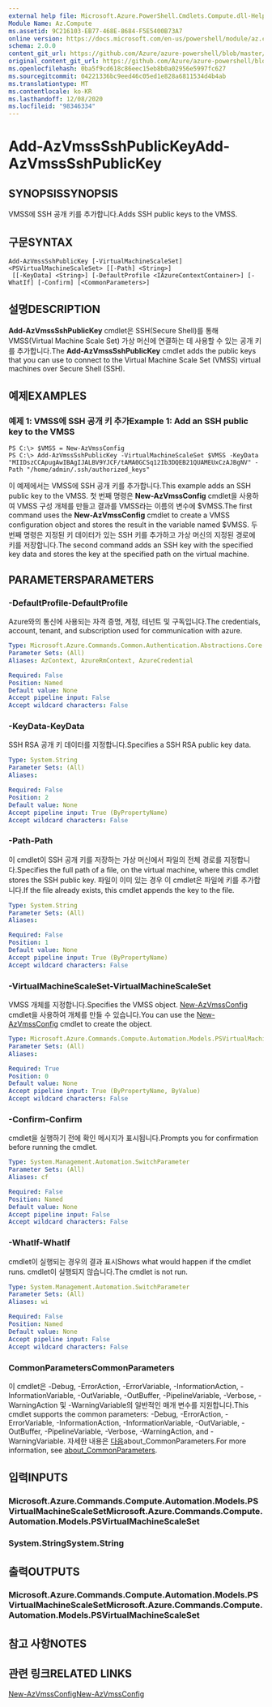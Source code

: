 ```yaml
---
external help file: Microsoft.Azure.PowerShell.Cmdlets.Compute.dll-Help.xml
Module Name: Az.Compute
ms.assetid: 9C216103-EB77-468E-8684-F5E5400B73A7
online version: https://docs.microsoft.com/en-us/powershell/module/az.compute/add-azvmsssshpublickey
schema: 2.0.0
content_git_url: https://github.com/Azure/azure-powershell/blob/master/src/Compute/Compute/help/Add-AzVmssSshPublicKey.md
original_content_git_url: https://github.com/Azure/azure-powershell/blob/master/src/Compute/Compute/help/Add-AzVmssSshPublicKey.md
ms.openlocfilehash: 0ba5f9cd618c86eec15eb8b0a02956e5997fc627
ms.sourcegitcommit: 04221336bc9eed46c05ed1e828a6811534d4b4ab
ms.translationtype: MT
ms.contentlocale: ko-KR
ms.lasthandoff: 12/08/2020
ms.locfileid: "98346334"
---
```

# <span data-ttu-id="814ab-101">Add-AzVmssSshPublicKey</span><span class="sxs-lookup"><span data-stu-id="814ab-101">Add-AzVmssSshPublicKey</span></span>

## <span data-ttu-id="814ab-102">SYNOPSIS</span><span class="sxs-lookup"><span data-stu-id="814ab-102">SYNOPSIS</span></span>
<span data-ttu-id="814ab-103">VMSS에 SSH 공개 키를 추가합니다.</span><span class="sxs-lookup"><span data-stu-id="814ab-103">Adds SSH public keys to the VMSS.</span></span>

## <span data-ttu-id="814ab-104">구문</span><span class="sxs-lookup"><span data-stu-id="814ab-104">SYNTAX</span></span>

```
Add-AzVmssSshPublicKey [-VirtualMachineScaleSet] <PSVirtualMachineScaleSet> [[-Path] <String>]
 [[-KeyData] <String>] [-DefaultProfile <IAzureContextContainer>] [-WhatIf] [-Confirm] [<CommonParameters>]
```

## <span data-ttu-id="814ab-105">설명</span><span class="sxs-lookup"><span data-stu-id="814ab-105">DESCRIPTION</span></span>
<span data-ttu-id="814ab-106">**Add-AzVmssSshPublicKey** cmdlet은 SSH(Secure Shell)를 통해 VMSS(Virtual Machine Scale Set) 가상 머신에 연결하는 데 사용할 수 있는 공개 키를 추가합니다.</span><span class="sxs-lookup"><span data-stu-id="814ab-106">The **Add-AzVmssSshPublicKey** cmdlet adds the public keys that you can use to connect to the Virtual Machine Scale Set (VMSS) virtual machines over Secure Shell (SSH).</span></span>

## <span data-ttu-id="814ab-107">예제</span><span class="sxs-lookup"><span data-stu-id="814ab-107">EXAMPLES</span></span>

### <span data-ttu-id="814ab-108">예제 1: VMSS에 SSH 공개 키 추가</span><span class="sxs-lookup"><span data-stu-id="814ab-108">Example 1: Add an SSH public key to the VMSS</span></span>
```
PS C:\> $VMSS = New-AzVmssConfig
PS C:\> Add-AzVmssSshPublicKey -VirtualMachineScaleSet $VMSS -KeyData "MIIDszCCApugAwIBAgIJALBV9YJCF/tAMA0GCSq12Ib3DQEB21QUAMEUxCzAJBgNV" -Path "/home/admin/.ssh/authorized_keys"
```

<span data-ttu-id="814ab-109">이 예제에서는 VMSS에 SSH 공개 키를 추가합니다.</span><span class="sxs-lookup"><span data-stu-id="814ab-109">This example adds an SSH public key to the VMSS.</span></span>
<span data-ttu-id="814ab-110">첫 번째 명령은 **New-AzVmssConfig** cmdlet을 사용하여 VMSS 구성 개체를 만들고 결과를 VMSS라는 이름의 변수에 $VMSS.</span><span class="sxs-lookup"><span data-stu-id="814ab-110">The first command uses the **New-AzVmssConfig** cmdlet to create a VMSS configuration object and stores the result in the variable named $VMSS.</span></span>
<span data-ttu-id="814ab-111">두 번째 명령은 지정된 키 데이터가 있는 SSH 키를 추가하고 가상 머신의 지정된 경로에 키를 저장합니다.</span><span class="sxs-lookup"><span data-stu-id="814ab-111">The second command adds an SSH key with the specified key data and stores the key at the specified path on the virtual machine.</span></span>

## <span data-ttu-id="814ab-112">PARAMETERS</span><span class="sxs-lookup"><span data-stu-id="814ab-112">PARAMETERS</span></span>

### <span data-ttu-id="814ab-113">-DefaultProfile</span><span class="sxs-lookup"><span data-stu-id="814ab-113">-DefaultProfile</span></span>
<span data-ttu-id="814ab-114">Azure와의 통신에 사용되는 자격 증명, 계정, 테넌트 및 구독입니다.</span><span class="sxs-lookup"><span data-stu-id="814ab-114">The credentials, account, tenant, and subscription used for communication with azure.</span></span>

```yaml
Type: Microsoft.Azure.Commands.Common.Authentication.Abstractions.Core.IAzureContextContainer
Parameter Sets: (All)
Aliases: AzContext, AzureRmContext, AzureCredential

Required: False
Position: Named
Default value: None
Accept pipeline input: False
Accept wildcard characters: False
```

### <span data-ttu-id="814ab-115">-KeyData</span><span class="sxs-lookup"><span data-stu-id="814ab-115">-KeyData</span></span>
<span data-ttu-id="814ab-116">SSH RSA 공개 키 데이터를 지정합니다.</span><span class="sxs-lookup"><span data-stu-id="814ab-116">Specifies a SSH RSA public key data.</span></span>

```yaml
Type: System.String
Parameter Sets: (All)
Aliases:

Required: False
Position: 2
Default value: None
Accept pipeline input: True (ByPropertyName)
Accept wildcard characters: False
```

### <span data-ttu-id="814ab-117">-Path</span><span class="sxs-lookup"><span data-stu-id="814ab-117">-Path</span></span>
<span data-ttu-id="814ab-118">이 cmdlet이 SSH 공개 키를 저장하는 가상 머신에서 파일의 전체 경로를 지정합니다.</span><span class="sxs-lookup"><span data-stu-id="814ab-118">Specifies the full path of a file, on the virtual machine, where this cmdlet stores the SSH public key.</span></span>
<span data-ttu-id="814ab-119">파일이 이미 있는 경우 이 cmdlet은 파일에 키를 추가합니다.</span><span class="sxs-lookup"><span data-stu-id="814ab-119">If the file already exists, this cmdlet appends the key to the file.</span></span>

```yaml
Type: System.String
Parameter Sets: (All)
Aliases:

Required: False
Position: 1
Default value: None
Accept pipeline input: True (ByPropertyName)
Accept wildcard characters: False
```

### <span data-ttu-id="814ab-120">-VirtualMachineScaleSet</span><span class="sxs-lookup"><span data-stu-id="814ab-120">-VirtualMachineScaleSet</span></span>
<span data-ttu-id="814ab-121">VMSS 개체를 지정합니다.</span><span class="sxs-lookup"><span data-stu-id="814ab-121">Specifies the VMSS object.</span></span>
<span data-ttu-id="814ab-122">[New-AzVmssConfig](./New-AzVmssConfig.md) cmdlet을 사용하여 개체를 만들 수 있습니다.</span><span class="sxs-lookup"><span data-stu-id="814ab-122">You can use the [New-AzVmssConfig](./New-AzVmssConfig.md) cmdlet to create the object.</span></span>

```yaml
Type: Microsoft.Azure.Commands.Compute.Automation.Models.PSVirtualMachineScaleSet
Parameter Sets: (All)
Aliases:

Required: True
Position: 0
Default value: None
Accept pipeline input: True (ByPropertyName, ByValue)
Accept wildcard characters: False
```

### <span data-ttu-id="814ab-123">-Confirm</span><span class="sxs-lookup"><span data-stu-id="814ab-123">-Confirm</span></span>
<span data-ttu-id="814ab-124">cmdlet을 실행하기 전에 확인 메시지가 표시됩니다.</span><span class="sxs-lookup"><span data-stu-id="814ab-124">Prompts you for confirmation before running the cmdlet.</span></span>

```yaml
Type: System.Management.Automation.SwitchParameter
Parameter Sets: (All)
Aliases: cf

Required: False
Position: Named
Default value: None
Accept pipeline input: False
Accept wildcard characters: False
```

### <span data-ttu-id="814ab-125">-WhatIf</span><span class="sxs-lookup"><span data-stu-id="814ab-125">-WhatIf</span></span>
<span data-ttu-id="814ab-126">cmdlet이 실행되는 경우의 결과 표시</span><span class="sxs-lookup"><span data-stu-id="814ab-126">Shows what would happen if the cmdlet runs.</span></span> <span data-ttu-id="814ab-127">cmdlet이 실행되지 않습니다.</span><span class="sxs-lookup"><span data-stu-id="814ab-127">The cmdlet is not run.</span></span>

```yaml
Type: System.Management.Automation.SwitchParameter
Parameter Sets: (All)
Aliases: wi

Required: False
Position: Named
Default value: None
Accept pipeline input: False
Accept wildcard characters: False
```

### <span data-ttu-id="814ab-128">CommonParameters</span><span class="sxs-lookup"><span data-stu-id="814ab-128">CommonParameters</span></span>
<span data-ttu-id="814ab-129">이 cmdlet은 -Debug, -ErrorAction, -ErrorVariable, -InformationAction, -InformationVariable, -OutVariable, -OutBuffer, -PipelineVariable, -Verbose, -WarningAction 및 -WarningVariable의 일반적인 매개 변수를 지원합니다.</span><span class="sxs-lookup"><span data-stu-id="814ab-129">This cmdlet supports the common parameters: -Debug, -ErrorAction, -ErrorVariable, -InformationAction, -InformationVariable, -OutVariable, -OutBuffer, -PipelineVariable, -Verbose, -WarningAction, and -WarningVariable.</span></span> <span data-ttu-id="814ab-130">자세한 내용은 [다음](http://go.microsoft.com/fwlink/?LinkID=113216)about_CommonParameters.</span><span class="sxs-lookup"><span data-stu-id="814ab-130">For more information, see [about_CommonParameters](http://go.microsoft.com/fwlink/?LinkID=113216).</span></span>

## <span data-ttu-id="814ab-131">입력</span><span class="sxs-lookup"><span data-stu-id="814ab-131">INPUTS</span></span>

### <span data-ttu-id="814ab-132">Microsoft.Azure.Commands.Compute.Automation.Models.PSVirtualMachineScaleSet</span><span class="sxs-lookup"><span data-stu-id="814ab-132">Microsoft.Azure.Commands.Compute.Automation.Models.PSVirtualMachineScaleSet</span></span>

### <span data-ttu-id="814ab-133">System.String</span><span class="sxs-lookup"><span data-stu-id="814ab-133">System.String</span></span>

## <span data-ttu-id="814ab-134">출력</span><span class="sxs-lookup"><span data-stu-id="814ab-134">OUTPUTS</span></span>

### <span data-ttu-id="814ab-135">Microsoft.Azure.Commands.Compute.Automation.Models.PSVirtualMachineScaleSet</span><span class="sxs-lookup"><span data-stu-id="814ab-135">Microsoft.Azure.Commands.Compute.Automation.Models.PSVirtualMachineScaleSet</span></span>

## <span data-ttu-id="814ab-136">참고 사항</span><span class="sxs-lookup"><span data-stu-id="814ab-136">NOTES</span></span>

## <span data-ttu-id="814ab-137">관련 링크</span><span class="sxs-lookup"><span data-stu-id="814ab-137">RELATED LINKS</span></span>

[<span data-ttu-id="814ab-138">New-AzVmssConfig</span><span class="sxs-lookup"><span data-stu-id="814ab-138">New-AzVmssConfig</span></span>](./New-AzVmssConfig.md)
